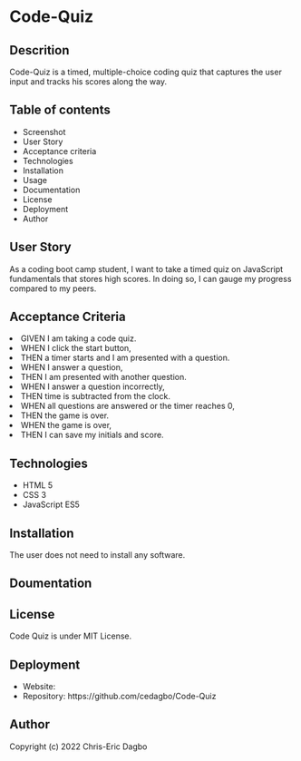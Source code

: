 # Code-Quiz

## Descrition
Code-Quiz is a timed, multiple-choice coding quiz that captures the user input and tracks his scores along the way.

## Table of contents
<ul>
    <li>Screenshot</li>
    <li>User Story</li>
    <li>Acceptance criteria</li>
    <li>Technologies</li>
    <li>Installation</li>
    <li>Usage</li>
    <li>Documentation</li>
    <li>License</li>
    <li>Deployment</li>
    <li>Author</li>
</ul>

## User Story
As a coding boot camp student, 
I want to take a timed quiz on JavaScript fundamentals that stores high scores. 
In doing so, I can gauge my progress compared to my peers.

## Acceptance Criteria
<li>GIVEN I am taking a code quiz.</li>
<li>WHEN I click the start button,</li>
<li>THEN a timer starts and I am presented with a question.</li>
<li>WHEN I answer a question,</li>
<li>THEN I am presented with another question.</li>
<li>WHEN I answer a question incorrectly,</li>
<li>THEN time is subtracted from the clock.</li>
<li>WHEN all questions are answered or the timer reaches 0,</li>
<li>THEN the game is over.</li>
<li>WHEN the game is over,</li>
<li>THEN I can save my initials and score.</li>

## Technologies 
<ul>
    <li>HTML 5</li>
    <li>CSS 3</li>
    <li>JavaScript ES5</li>
</ul>

## Installation
The user does not need to install any software.

## Doumentation

## License
Code Quiz is under MIT License.

## Deployment
<ul>
    <li>Website: </li>
    <li>Repository: https://github.com/cedagbo/Code-Quiz </li>
</ul>

## Author
Copyright (c) 2022 Chris-Eric Dagbo